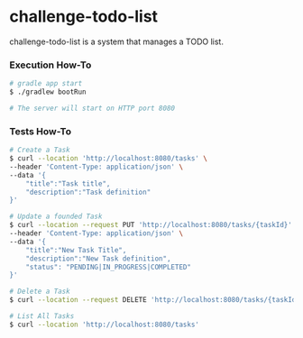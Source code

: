 # challenge-todo-list

challenge-todo-list is a system that manages a TODO list.

### Execution How-To

```bash
# gradle app start
$ ./gradlew bootRun

# The server will start on HTTP port 8080
```

### Tests How-To

```bash
# Create a Task
$ curl --location 'http://localhost:8080/tasks' \
--header 'Content-Type: application/json' \
--data '{
    "title":"Task title",
    "description":"Task definition"
}'

# Update a founded Task
$ curl --location --request PUT 'http://localhost:8080/tasks/{taskId}' \
--header 'Content-Type: application/json' \
--data '{
    "title":"New Task Title",
    "description":"New Task definition",
    "status": "PENDING|IN_PROGRESS|COMPLETED"
}'

# Delete a Task
$ curl --location --request DELETE 'http://localhost:8080/tasks/{taskId}'

# List All Tasks
$ curl --location 'http://localhost:8080/tasks'

```



